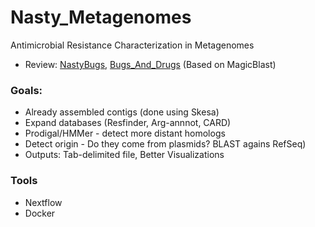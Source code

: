 # Nasty_Metagenomes
Antimicrobial Resistance Characterization in Metagenomes


* Review: [NastyBugs](https://github.com/NCBI-Hackathons/MetagenomicAntibioticResistance), [Bugs_And_Drugs](https://github.com/NCBI-Hackathons/Bugs_And_Drugs) (Based on MagicBlast)


### Goals:
* Already assembled contigs (done using Skesa)
* Expand databases (Resfinder, Arg-annnot, CARD)
* Prodigal/HMMer - detect more distant homologs
* Detect origin - Do they come from plasmids? BLAST agains RefSeq)
* Outputs: Tab-delimited file, Better Visualizations

### Tools
* Nextflow
* Docker

